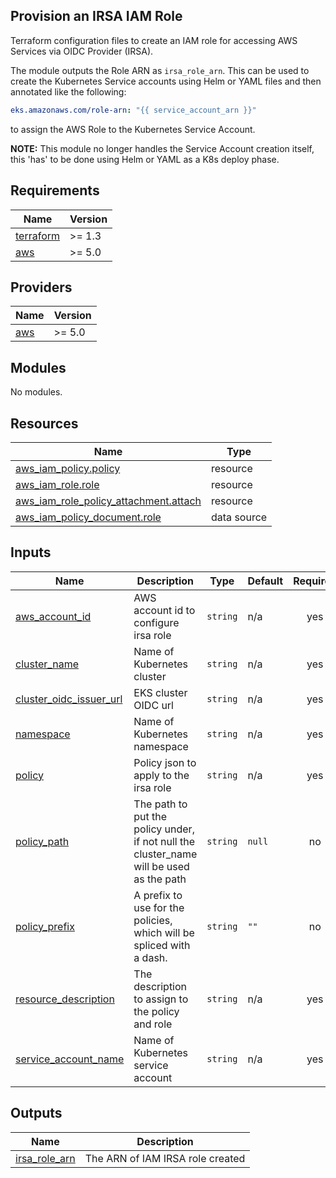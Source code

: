 Provision an IRSA IAM Role
--------------------------

Terraform configuration files to create an IAM role for accessing AWS Services
via OIDC Provider (IRSA).

The module outputs the Role ARN as `irsa_role_arn`. This can be used to create
the Kubernetes Service accounts using Helm or YAML files and then annotated like
the following:
```yml
eks.amazonaws.com/role-arn: "{{ service_account_arn }}"
```
to assign the AWS Role to the Kubernetes Service Account.

**NOTE:** This module no longer handles the Service Account creation itself,
this 'has' to be done using Helm or YAML as a K8s deploy phase.

<!-- BEGIN_TF_DOCS -->
## Requirements

| Name | Version |
|------|---------|
| <a name="requirement_terraform"></a> [terraform](#requirement\_terraform) | >= 1.3 |
| <a name="requirement_aws"></a> [aws](#requirement\_aws) | >= 5.0 |

## Providers

| Name | Version |
|------|---------|
| <a name="provider_aws"></a> [aws](#provider\_aws) | >= 5.0 |

## Modules

No modules.

## Resources

| Name | Type |
|------|------|
| [aws_iam_policy.policy](https://registry.terraform.io/providers/hashicorp/aws/latest/docs/resources/iam_policy) | resource |
| [aws_iam_role.role](https://registry.terraform.io/providers/hashicorp/aws/latest/docs/resources/iam_role) | resource |
| [aws_iam_role_policy_attachment.attach](https://registry.terraform.io/providers/hashicorp/aws/latest/docs/resources/iam_role_policy_attachment) | resource |
| [aws_iam_policy_document.role](https://registry.terraform.io/providers/hashicorp/aws/latest/docs/data-sources/iam_policy_document) | data source |

## Inputs

| Name | Description | Type | Default | Required |
|------|-------------|------|---------|:--------:|
| <a name="input_aws_account_id"></a> [aws\_account\_id](#input\_aws\_account\_id) | AWS account id to configure irsa role | `string` | n/a | yes |
| <a name="input_cluster_name"></a> [cluster\_name](#input\_cluster\_name) | Name of Kubernetes cluster | `string` | n/a | yes |
| <a name="input_cluster_oidc_issuer_url"></a> [cluster\_oidc\_issuer\_url](#input\_cluster\_oidc\_issuer\_url) | EKS cluster OIDC url | `string` | n/a | yes |
| <a name="input_namespace"></a> [namespace](#input\_namespace) | Name of Kubernetes namespace | `string` | n/a | yes |
| <a name="input_policy"></a> [policy](#input\_policy) | Policy json to apply to the irsa role | `string` | n/a | yes |
| <a name="input_policy_path"></a> [policy\_path](#input\_policy\_path) | The path to put the policy under, if not null the cluster\_name will be used as the path | `string` | `null` | no |
| <a name="input_policy_prefix"></a> [policy\_prefix](#input\_policy\_prefix) | A prefix to use for the policies, which will be spliced with a dash. | `string` | `""` | no |
| <a name="input_resource_description"></a> [resource\_description](#input\_resource\_description) | The description to assign to the policy and role | `string` | n/a | yes |
| <a name="input_service_account_name"></a> [service\_account\_name](#input\_service\_account\_name) | Name of Kubernetes service account | `string` | n/a | yes |

## Outputs

| Name | Description |
|------|-------------|
| <a name="output_irsa_role_arn"></a> [irsa\_role\_arn](#output\_irsa\_role\_arn) | The ARN of IAM IRSA role created |
<!-- END_TF_DOCS -->
